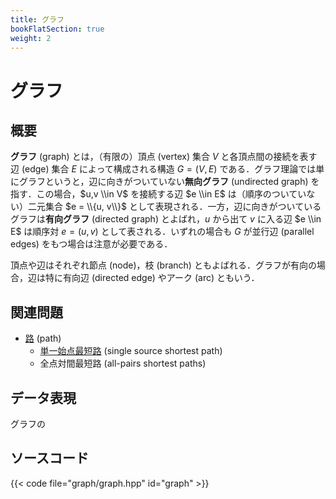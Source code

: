 ```yaml
---
title: グラフ
bookFlatSection: true
weight: 2
---
```


# グラフ
## 概要
**グラフ** (graph) とは，（有限の）頂点 (vertex) 集合 $V$ と各頂点間の接続を表す辺 (edge) 集合 $E$ によって構成される構造 $G = (V, E)$ である．グラフ理論では単にグラフというと，辺に向きがついていない**無向グラフ** (undirected graph) を指す．この場合，$u,v \\in V$ を接続する辺 $e \\in E$ は（順序のついていない）二元集合 $e = \\{u, v\\}$ として表現される．一方，辺に向きがついているグラフは**有向グラフ** (directed graph) とよばれ，$u$ から出て $v$ に入る辺 $e \\in E$ は順序対 $e = (u, v)$ として表される．いずれの場合も $G$ が並行辺 (parallel edges) をもつ場合は注意が必要である．

頂点や辺はそれぞれ節点 (node)，枝 (branch) ともよばれる．グラフが有向の場合，辺は特に有向辺 (directed edge) やアーク (arc) ともいう．

## 関連問題
* [路](path) (path)
  * [単一始点最短路](path/single-source) (single source shortest path)
  * 全点対間最短路 (all-pairs shortest paths)

## データ表現
グラフの

## ソースコード
{{< code file="graph/graph.hpp" id="graph" >}}
